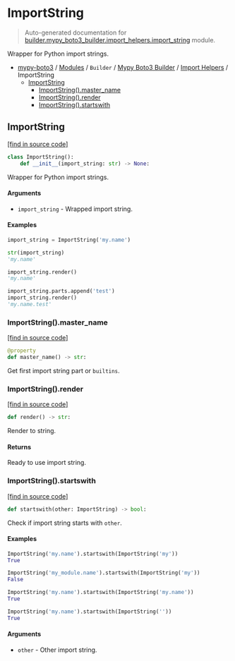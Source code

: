 # ImportString

> Auto-generated documentation for [builder.mypy_boto3_builder.import_helpers.import_string](https://github.com/vemel/mypy_boto3/blob/master/builder/mypy_boto3_builder/import_helpers/import_string.py) module.

Wrapper for Python import strings.

- [mypy-boto3](../../../README.md#mypy_boto3) / [Modules](../../../MODULES.md#mypy-boto3-modules) / `Builder` / [Mypy Boto3 Builder](../index.md#mypy-boto3-builder) / [Import Helpers](index.md#import-helpers) / ImportString
    - [ImportString](#importstring)
        - [ImportString().master_name](#importstringmaster_name)
        - [ImportString().render](#importstringrender)
        - [ImportString().startswith](#importstringstartswith)

## ImportString

[[find in source code]](https://github.com/vemel/mypy_boto3/blob/master/builder/mypy_boto3_builder/import_helpers/import_string.py#L9)

```python
class ImportString():
    def __init__(import_string: str) -> None:
```

Wrapper for Python import strings.

#### Arguments

- `import_string` - Wrapped import string.

#### Examples

```python
import_string = ImportString('my.name')

str(import_string)
'my.name'

import_string.render()
'my.name'

import_string.parts.append('test')
import_string.render()
'my.name.test'
```

### ImportString().master_name

[[find in source code]](https://github.com/vemel/mypy_boto3/blob/master/builder/mypy_boto3_builder/import_helpers/import_string.py#L87)

```python
@property
def master_name() -> str:
```

Get first import string part or `builtins`.

### ImportString().render

[[find in source code]](https://github.com/vemel/mypy_boto3/blob/master/builder/mypy_boto3_builder/import_helpers/import_string.py#L78)

```python
def render() -> str:
```

Render to string.

#### Returns

Ready to use import string.

### ImportString().startswith

[[find in source code]](https://github.com/vemel/mypy_boto3/blob/master/builder/mypy_boto3_builder/import_helpers/import_string.py#L46)

```python
def startswith(other: ImportString) -> bool:
```

Check if import string starts with `other`.

#### Examples

```python
ImportString('my.name').startswith(ImportString('my'))
True

ImportString('my_module.name').startswith(ImportString('my'))
False

ImportString('my.name').startswith(ImportString('my.name'))
True

ImportString('my.name').startswith(ImportString(''))
True
```

#### Arguments

- `other` - Other import string.
